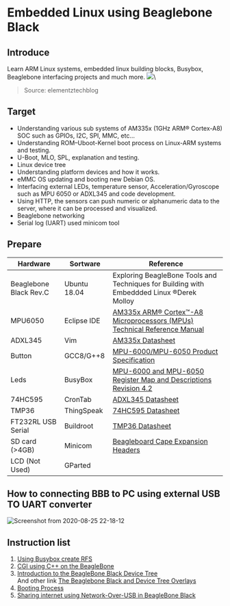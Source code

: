 <h1> Embedded Linux using Beaglebone Black </h1>

## Introduce
Learn ARM Linux systems, embedded linux building blocks, Busybox, Beaglebone interfacing projects and much more.
![](https://elementztechblog.files.wordpress.com/2014/11/beaglebone_black.jpg)\
> Source: elementztechblog

## Target
- Understanding various sub systems of AM335x (1GHz ARM® Cortex-A8) SOC such as GPIOs, I2C, SPI, MMC, etc...
- Understanding ROM–Uboot-Kernel boot process on Linux-ARM systems and testing.
- U-Boot, MLO, SPL, explanation and testing.
- Linux device tree
- Understanding platform devices and how it works.
- eMMC OS updating and booting new Debian OS.
- Interfacing external LEDs, temperature sensor, Acceleration/Gyroscope such as MPU 6050 or ADXL345 and code development.
- Using HTTP, the sensors can push numeric or alphanumeric data to the server, where it can be processed and visualized.
- Beaglebone networking
- Serial log (UART) used minicom tool

## Prepare

| Hardware             |Sortware      |Reference                                                                                |
|----------------------|--------------|-----------------------------------------------------------------------------------------|
|Beaglebone Black Rev.C|Ubuntu 18.04  |Exploring BeagleBone Tools and Techniques for Building with Embeddded Linux ®Derek Molloy|
|MPU6050               |Eclipse IDE   |[AM335x ARM® Cortex™-A8 Microprocessors (MPUs) Technical Reference Manual](https://e2e.ti.com/cfs-file/__key/communityserver-discussions-components-files/790/AM335x_5F00_techincal_5F00_reference_5F00_manual.pdf)|
|ADXL345               |Vim           |[AM335x Datasheet](https://www.ti.com/lit/ds/sprs717l/sprs717l.pdf?ts=1598362140689&ref_url=https%253A%252F%252Fwww.google.com%252F)|
|Button                |GCC8/G++8     |[MPU-6000/MPU-6050 Product Specification](https://invensense.tdk.com/wp-content/uploads/2015/02/MPU-6000-Datasheet1.pdf)|  
|Leds                  |BusyBox       |[MPU-6000 and MPU-6050 Register Map and Descriptions Revision 4.2](https://invensense.tdk.com/wp-content/uploads/2015/02/MPU-6000-Register-Map1.pdf)|
|74HC595               |CronTab       |[ADXL345 Datasheet](https://www.analog.com/media/en/technical-documentation/data-sheets/ADXL345.pdf)|
|TMP36                 |ThingSpeak    |[74HC595 Datasheet](https://www.onsemi.com/pub/Collateral/MC74HC595-D.PDF)|
|FT232RL USB Serial    |Buildroot     |[TMP36 Datasheet](https://www.analog.com/media/en/technical-documentation/data-sheets/TMP35_36_37.pdf)|
|SD card (>4GB)        |Minicom       |[Beagleboard Cape Expansion Headers](https://elinux.org/Beagleboard:Cape_Expansion_Headers)|
|LCD (Not Used)        |GParted

## How to connecting BBB to PC using external USB TO UART converter
![Screenshot from 2020-08-25 22-18-12](https://user-images.githubusercontent.com/32474027/91179255-3c4f7a00-e721-11ea-8006-a49083c3fb5e.png)

## Instruction list 
1. [Using Busybox create RFS](https://github.com/nghiaphamsg/BeagleboneBlack_Debian/tree/master/Busybox)
2. [CGI using C++ on the BeagleBone](http://derekmolloy.ie/beaglebone-cgicc/)
3. [Introduction to the BeagleBone Black Device Tree](https://learn.adafruit.com/introduction-to-the-beaglebone-black-device-tree/device-tree-overlays)\
   And other link [The Beaglebone Black and Device Tree Overlays](http://www.ofitselfso.com/BeagleNotes/Beaglebone_Black_And_Device_Tree_Overlays.php)
4. [Booting Process](https://github.com/nghiaphamsg/BeagleboneBlack_Debian/tree/master/Booting_Process)
5. [Sharing internet using Network-Over-USB in BeagleBone Black](https://elementztechblog.wordpress.com/2014/12/22/sharing-internet-using-network-over-usb-in-beaglebone-black/)

